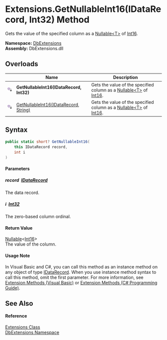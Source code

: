 Extensions.GetNullableInt16(IDataRecord, Int32) Method
======================================================
Gets the value of the specified column as a [Nullable&lt;T>][1] of [Int16][2].
  
**Namespace:** [DbExtensions][3]  
**Assembly:** DbExtensions.dll

Overloads
---------

|                            | Name                                       | Description                                                                    |
| -------------------------- | ------------------------------------------ | ------------------------------------------------------------------------------ |
| ![Public Extension Method] | **GetNullableInt16(IDataRecord, Int32)**   | Gets the value of the specified column as a [Nullable&lt;T>][1] of [Int16][2]. |
| ![Public Extension Method] | [GetNullableInt16(IDataRecord, String)][4] | Gets the value of the specified column as a [Nullable&lt;T>][1] of [Int16][2]. |


Syntax
------

```csharp
public static short? GetNullableInt16(
	this IDataRecord record,
	int i
)
```

#### Parameters

##### *record*  [IDataRecord][5]
The data record.

##### *i*  [Int32][6]
The zero-based column ordinal.

#### Return Value
[Nullable][1]&lt;[Int16][2]>  
The value of the column.
#### Usage Note
In Visual Basic and C#, you can call this method as an instance method on any object of type [IDataRecord][5]. When you use instance method syntax to call this method, omit the first parameter. For more information, see [Extension Methods (Visual Basic)][7] or [Extension Methods (C# Programming Guide)][8].

See Also
--------

#### Reference
[Extensions Class][9]  
[DbExtensions Namespace][3]  

[1]: https://learn.microsoft.com/dotnet/api/system.nullable-1
[2]: https://learn.microsoft.com/dotnet/api/system.int16
[3]: ../README.md
[4]: GetNullableInt16_1.md
[5]: https://learn.microsoft.com/dotnet/api/system.data.idatarecord
[6]: https://learn.microsoft.com/dotnet/api/system.int32
[7]: https://docs.microsoft.com/dotnet/visual-basic/programming-guide/language-features/procedures/extension-methods
[8]: https://docs.microsoft.com/dotnet/csharp/programming-guide/classes-and-structs/extension-methods
[9]: README.md
[Public Extension Method]: ../../icons/pubextension.svg "Public Extension Method"